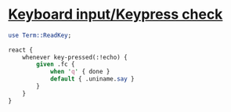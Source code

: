 [1]: https://rosettacode.org/wiki/Keyboard_input/Keypress_check

# [Keyboard input/Keypress check][1]

```perl
use Term::ReadKey;
 
react {
    whenever key-pressed(:!echo) {
        given .fc {
            when 'q' { done }
            default { .uniname.say }
        }
    }
}
```